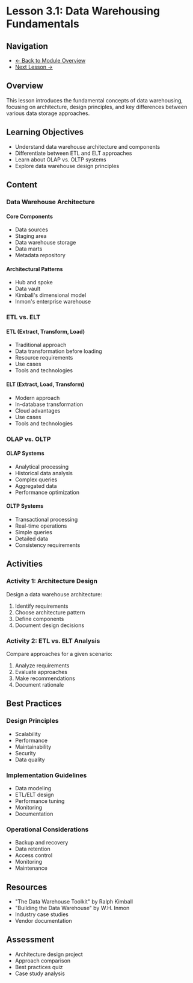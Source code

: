 # Lesson 3.1: Data Warehousing Fundamentals

## Navigation
- [← Back to Module Overview](./README.md)
- [Next Lesson →](./3.2-data-warehouse-design.md)

## Overview
This lesson introduces the fundamental concepts of data warehousing, focusing on architecture, design principles, and key differences between various data storage approaches.

## Learning Objectives
- Understand data warehouse architecture and components
- Differentiate between ETL and ELT approaches
- Learn about OLAP vs. OLTP systems
- Explore data warehouse design principles

## Content

### Data Warehouse Architecture

#### Core Components
- Data sources
- Staging area
- Data warehouse storage
- Data marts
- Metadata repository

#### Architectural Patterns
- Hub and spoke
- Data vault
- Kimball's dimensional model
- Inmon's enterprise warehouse

### ETL vs. ELT

#### ETL (Extract, Transform, Load)
- Traditional approach
- Data transformation before loading
- Resource requirements
- Use cases
- Tools and technologies

#### ELT (Extract, Load, Transform)
- Modern approach
- In-database transformation
- Cloud advantages
- Use cases
- Tools and technologies

### OLAP vs. OLTP

#### OLAP Systems
- Analytical processing
- Historical data analysis
- Complex queries
- Aggregated data
- Performance optimization

#### OLTP Systems
- Transactional processing
- Real-time operations
- Simple queries
- Detailed data
- Consistency requirements

## Activities

### Activity 1: Architecture Design
Design a data warehouse architecture:
1. Identify requirements
2. Choose architecture pattern
3. Define components
4. Document design decisions

### Activity 2: ETL vs. ELT Analysis
Compare approaches for a given scenario:
1. Analyze requirements
2. Evaluate approaches
3. Make recommendations
4. Document rationale

## Best Practices

### Design Principles
- Scalability
- Performance
- Maintainability
- Security
- Data quality

### Implementation Guidelines
- Data modeling
- ETL/ELT design
- Performance tuning
- Monitoring
- Documentation

### Operational Considerations
- Backup and recovery
- Data retention
- Access control
- Monitoring
- Maintenance

## Resources
- "The Data Warehouse Toolkit" by Ralph Kimball
- "Building the Data Warehouse" by W.H. Inmon
- Industry case studies
- Vendor documentation

## Assessment
- Architecture design project
- Approach comparison
- Best practices quiz
- Case study analysis 